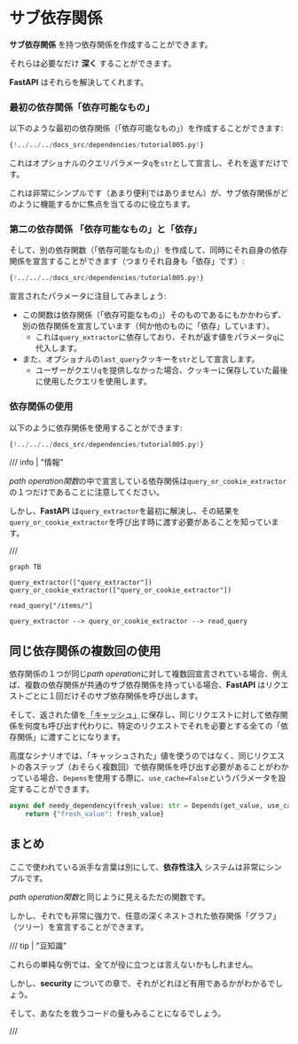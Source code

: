 # サブ依存関係

**サブ依存関係** を持つ依存関係を作成することができます。

それらは必要なだけ **深く** することができます。

**FastAPI** はそれらを解決してくれます。

### 最初の依存関係「依存可能なもの」

以下のような最初の依存関係（「依存可能なもの」）を作成することができます:

```Python hl_lines="8 9"
{!../../../docs_src/dependencies/tutorial005.py!}
```

これはオプショナルのクエリパラメータ`q`を`str`として宣言し、それを返すだけです。

これは非常にシンプルです（あまり便利ではありません）が、サブ依存関係がどのように機能するかに焦点を当てるのに役立ちます。

### 第二の依存関係 「依存可能なもの」と「依存」

そして、別の依存関数（「依存可能なもの」）を作成して、同時にそれ自身の依存関係を宣言することができます（つまりそれ自身も「依存」です）:

```Python hl_lines="13"
{!../../../docs_src/dependencies/tutorial005.py!}
```

宣言されたパラメータに注目してみましょう:

* この関数は依存関係（「依存可能なもの」）そのものであるにもかかわらず、別の依存関係を宣言しています（何か他のものに「依存」しています）。
    * これは`query_extractor`に依存しており、それが返す値をパラメータ`q`に代入します。
* また、オプショナルの`last_query`クッキーを`str`として宣言します。
    * ユーザーがクエリ`q`を提供しなかった場合、クッキーに保存していた最後に使用したクエリを使用します。

### 依存関係の使用

以下のように依存関係を使用することができます:

```Python hl_lines="21"
{!../../../docs_src/dependencies/tutorial005.py!}
```

/// info | "情報"

*path operation関数*の中で宣言している依存関係は`query_or_cookie_extractor`の１つだけであることに注意してください。

しかし、**FastAPI** は`query_extractor`を最初に解決し、その結果を`query_or_cookie_extractor`を呼び出す時に渡す必要があることを知っています。

///

```mermaid
graph TB

query_extractor(["query_extractor"])
query_or_cookie_extractor(["query_or_cookie_extractor"])

read_query["/items/"]

query_extractor --> query_or_cookie_extractor --> read_query
```

## 同じ依存関係の複数回の使用

依存関係の１つが同じ*path operation*に対して複数回宣言されている場合、例えば、複数の依存関係が共通のサブ依存関係を持っている場合、**FastAPI** はリクエストごとに１回だけそのサブ依存関係を呼び出します。

そして、返された値を<abbr title="計算された値・生成された値を保存するユーティリティまたはシステム、再計算する代わりに再利用するためのもの">「キャッシュ」</abbr>に保存し、同じリクエストに対して依存関係を何度も呼び出す代わりに、特定のリクエストでそれを必要とする全ての「依存関係」に渡すことになります。

高度なシナリオでは、「キャッシュされた」値を使うのではなく、同じリクエストの各ステップ（おそらく複数回）で依存関係を呼び出す必要があることがわかっている場合、`Depens`を使用する際に、`use_cache=False`というパラメータを設定することができます。

```Python hl_lines="1"
async def needy_dependency(fresh_value: str = Depends(get_value, use_cache=False)):
    return {"fresh_value": fresh_value}
```

## まとめ

ここで使われている派手な言葉は別にして、**依存性注入** システムは非常にシンプルです。

*path operation関数*と同じように見えるただの関数です。

しかし、それでも非常に強力で、任意の深くネストされた依存関係「グラフ」（ツリー）を宣言することができます。

/// tip | "豆知識"

これらの単純な例では、全てが役に立つとは言えないかもしれません。

しかし、**security** についての章で、それがどれほど有用であるかがわかるでしょう。

そして、あなたを救うコードの量もみることになるでしょう。

///
